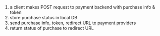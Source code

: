 1) a client makes POST request to payment backend with purchase info & token
2) store purchase status in local DB
3) send purchase info, token, redirect URL to payment providers
4) return status of purchase to redirect URL